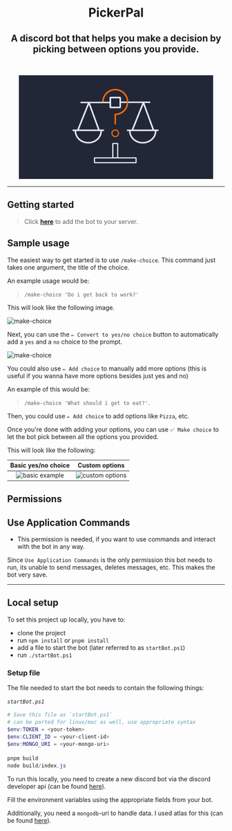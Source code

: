 <h1 align="center">PickerPal</h1>
<h2 align="center">A discord bot that helps you make a decision by picking between options you provide.</h2>
<br>
<p align="center">
  <img src="images/logo.png" width=450 />
</p>

---

## Getting started

> Click [**here**](https://discord.com/oauth2/authorize?client_id=1058782828109758497&permissions=2147483648&scope=applications.commands%20bot) to add the bot to your server.

## Sample usage

The easiest way to get started is to use `/make-choice`. This command just takes one argument, the title of the choice.

An example usage would be:

> `/make-choice 'Do i get back to work?'`

This will look like the following image.

<img alt="make-choice" src="https://i.imgur.com/tfiAs0F.png" />


Next, you can use the `✏️ Convert to yes/no choice` button to automatically add a `yes` and a `no` choice to the prompt.

<img alt="make-choice" src="https://i.imgur.com/wGrJsoY.png" />

You could also use `✏️ Add choice` to manually add more options (this is useful if you wanna have more options besides just yes and no)

An example of this would be:

> `/make-choice 'What should i get to eat?'`.

Then, you could use `✏️ Add choice` to add options like `Pizza`, etc.

Once you're done with adding your options, you can use `✅ Make choice` to let the bot pick between all the options you provided.

This will look like the following:

Basic yes/no choice             |  Custom options
:-------------------------:|:-------------------------:
![basic example](https://i.imgur.com/kY7yolG.png)  |  ![custom options](https://i.imgur.com/W4x6kkA.png)




## Permissions

##  **Use Application Commands**

  - This permission is needed, if you want to use commands and interact with the bot in any way.

Since `Use Application Commands` is the only permission this bot needs to run, its unable to send messages, deletes messages, etc. This makes the bot very save.

---

## Local setup

To set this project up locally, you have to:

  - clone the project
  - run `npm install` or `pnpm install`
  - add a file to start the bot (later referred to as `startBot.ps1`)
  - run `./startBot.ps1`

### Setup file
The file needed to start the bot needs to contain the following things:

*`startBot.ps1`*
```ps1
# Save this file as `startBot.ps1`
# can be ported for linux/mac as well, use appropriate syntax
$env:TOKEN = <your-token>
$env:CLIENT_ID = <your-client-id>
$env:MONGO_URI = <your-mongo-uri>

pnpm build
node build/index.js
```
To run this locally, you need to create a new discord bot via the discord developer api (can be found [here](https://discord.com/developers/applications)).

Fill the environment variables using the appropriate fields from your bot.

Additionally, you need a `mongodb`-uri to handle data. I used atlas for this (can be found [here](https://cloud.mongodb.com/)).
